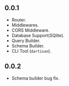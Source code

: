 ## 0.0.1

- Router.
- Middlewares.
- CORS Middleware.
- Database Support(SQlite).
- Query Builder.
- Schema Builder.
- CLI Tool (`dartisan`).

## 0.0.2

- Schema builder bug fix.
